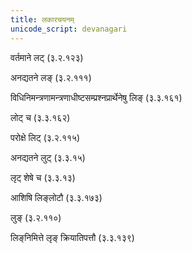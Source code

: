 ```yaml
---
title: लकारचयनम्
unicode_script: devanagari
---
```


वर्तमाने लट्‌ (३.२.१२३)

अनद्यतने लङ्‌ (३.२.१११)

विधिनिमन्त्रणामन्त्रणाधीष्टसम्प्रश्नप्रार्थेनेषु लिङ्‌ (३.३.१६१)

लोट्‌ च (३.३.१६२)

परोक्षे लिट्‌ (३.२.११५)

अनद्यतने लुट्‌ (३.३.१५)

लृट्‌ शेषे च (३.३.१३)

आशिषि लिङ्‌लोटौ (३.३.१७३)

लुङ्‌ (३.२.११०)

लिङ्‌निमित्ते लृङ्‌ क्रियातिपत्तौ (३.३.१३९)